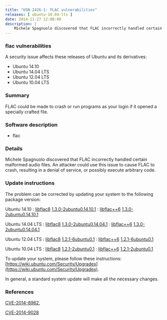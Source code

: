 ```yaml
---
title: "USN-2426-1: FLAC vulnerabilities"
releases: [ ubuntu-10.04-lts ]
date: 2014-11-27 12:00:00
description: |
    Michele Spagnuolo discovered that FLAC incorrectly handled certain malformed audio files. An attacker could use this issue to cause FLAC to crash, resulting in a denial of service, or possibly execute arbitrary code. 
--- 
```

 
### flac vulnerabilities

A security issue affects these releases of Ubuntu and its derivatives:

* Ubuntu 14.10
* Ubuntu 14.04 LTS
* Ubuntu 12.04 LTS
* Ubuntu 10.04 LTS

### Summary

FLAC could be made to crash or run programs as your login if it opened a specially crafted file.

### Software description

* flac 

### Details

Michele Spagnuolo discovered that FLAC incorrectly handled certain malformed audio files. An attacker could use this issue to cause FLAC to crash, resulting in a denial of service, or possibly execute arbitrary code. 

### Update instructions

The problem can be corrected by updating your system to the following package version:

Ubuntu 14.10
 : [libflac8](https://launchpad.net/ubuntu/+source/flac) <span> [1.3.0-2ubuntu0.14.10.1](https://launchpad.net/ubuntu/+source/flac/1.3.0-2ubuntu0.14.10.1) </span> 
 : [libflac++6](https://launchpad.net/ubuntu/+source/flac) <span> [1.3.0-2ubuntu0.14.10.1](https://launchpad.net/ubuntu/+source/flac/1.3.0-2ubuntu0.14.10.1) </span> 

Ubuntu 14.04 LTS
 : [libflac8](https://launchpad.net/ubuntu/+source/flac) <span> [1.3.0-2ubuntu0.14.04.1](https://launchpad.net/ubuntu/+source/flac/1.3.0-2ubuntu0.14.04.1) </span> 
 : [libflac++6](https://launchpad.net/ubuntu/+source/flac) <span> [1.3.0-2ubuntu0.14.04.1](https://launchpad.net/ubuntu/+source/flac/1.3.0-2ubuntu0.14.04.1) </span> 

Ubuntu 12.04 LTS
 : [libflac8](https://launchpad.net/ubuntu/+source/flac) <span> [1.2.1-6ubuntu0.1](https://launchpad.net/ubuntu/+source/flac/1.2.1-6ubuntu0.1) </span> 
 : [libflac++6](https://launchpad.net/ubuntu/+source/flac) <span> [1.2.1-6ubuntu0.1](https://launchpad.net/ubuntu/+source/flac/1.2.1-6ubuntu0.1) </span> 

Ubuntu 10.04 LTS
 : [libflac8](https://launchpad.net/ubuntu/+source/flac) <span> [1.2.1-2ubuntu0.1](https://launchpad.net/ubuntu/+source/flac/1.2.1-2ubuntu0.1) </span> 
 : [libflac++6](https://launchpad.net/ubuntu/+source/flac) <span> [1.2.1-2ubuntu0.1](https://launchpad.net/ubuntu/+source/flac/1.2.1-2ubuntu0.1) </span> 

To update your system, please follow these instructions: [https://wiki.ubuntu.com/Security/Upgrades](https://wiki.ubuntu.com/Security/Upgrades).

In general, a standard system update will make all the necessary changes. 

### References

 [CVE-2014-8962](http://people.ubuntu.com/~ubuntu-security/cve/CVE-2014-8962), 

 [CVE-2014-9028](http://people.ubuntu.com/~ubuntu-security/cve/CVE-2014-9028)
 
